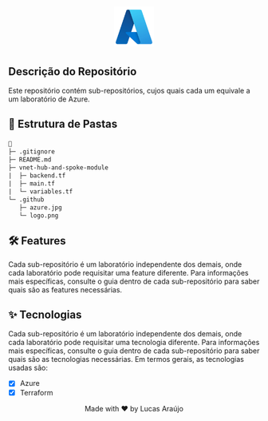 <h1 align="center">
    <img alt="Azure Logo" height="80" title="Azure Logo" src=".github/logo.png">
</h1>

##  Descrição do Repositório
Este repositório contém sub-repositórios, cujos quais cada um equivale a um laboratório de Azure.

## 📁 Estrutura de Pastas

```
📁
├─ .gitignore
├─ README.md
├─ vnet-hub-and-spoke-module
|  ├─ backend.tf
|  ├─ main.tf
|  └─ variables.tf
└─ .github
   ├─ azure.jpg
   └─ logo.png
```

## :hammer_and_wrench: Features
Cada sub-repositório é um laboratório independente dos demais, onde cada laboratório pode requisitar uma feature diferente. Para informações mais específicas, consulte o guia dentro de cada sub-repositório para saber quais são as features necessárias.

## ✨ Tecnologias
Cada sub-repositório é um laboratório independente dos demais, onde cada laboratório pode requisitar uma tecnologia diferente. Para informações mais específicas, consulte o guia dentro de cada sub-repositório para saber quais são as tecnologias necessárias. Em termos gerais, as tecnologias usadas são:

-   [x] Azure
-   [x] Terraform

<div align="center">
  <p>Made with ❤ by Lucas Araújo</p>
</div>